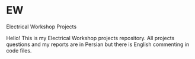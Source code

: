 # EW
Electrical Workshop Projects

Hello! This is my Electrical Workshop projects repository. All projects questions and my reports are in Persian but there is English commenting in code files.
